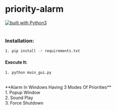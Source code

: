 # priority-alarm
[![built with Python3](https://img.shields.io/badge/built%20with-Python3-red.svg)](https://www.python.org/)
<br>
<br>
### Installation:

```bash
1. pip install -r requirements.txt
```
#### Execute It:
```bash
1. python main_gui.py
```
<br>
**Alarm In Windows Having 3 Modes Of Priorities**
<br>
1. Popup Window
<br>
2. Sound Play
<br>
3. Force Shutdown
